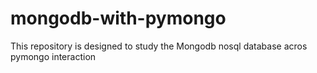 # mongodb-with-pymongo
This repository is designed to study the Mongodb nosql database acros pymongo interaction
